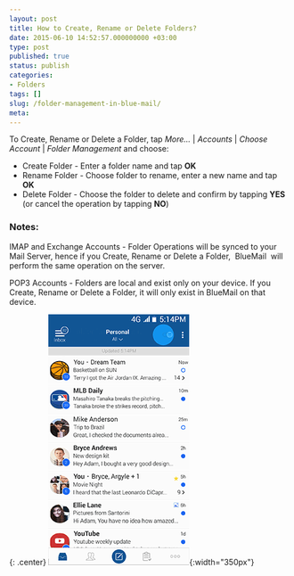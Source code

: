 ```yaml
---
layout: post
title: How to Create, Rename or Delete Folders?
date: 2015-06-10 14:52:57.000000000 +03:00
type: post
published: true
status: publish
categories:
- Folders
tags: []
slug: /folder-management-in-blue-mail/
meta:
---
```


To Create, Rename or Delete a Folder, tap *More...* \| *Accounts* \| *Choose Account* \| *Folder Management* and choose:

* Create Folder - Enter a folder name and tap **OK**
* Rename Folder - Choose folder to rename, enter a new name and tap **OK**
* Delete Folder - Choose the folder to delete and confirm by tapping **YES** (or cancel the operation by tapping **NO**)

### Notes:

IMAP and Exchange Accounts - Folder Operations will be synced to your Mail Server, hence if you Create, Rename or Delete a Folder,  BlueMail  will perform the same operation on the server.

POP3 Accounts - Folders are local and exist only on your device. If you Create, Rename or Delete a Folder, it will only exist in BlueMail on that device.

{: .center}
![BlueMail Create Folder](/assets/BlueMail_Create_Folder1.gif){:width="350px"}
